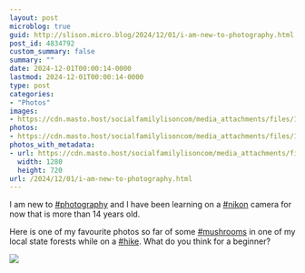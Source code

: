 ```yaml
---
layout: post
microblog: true
guid: http://slison.micro.blog/2024/12/01/i-am-new-to-photography.html
post_id: 4834792
custom_summary: false
summary: ""
date: 2024-12-01T00:00:14-0000
lastmod: 2024-12-01T00:00:14-0000
type: post
categories:
- "Photos"
images:
- https://cdn.masto.host/socialfamilylisoncom/media_attachments/files/113/574/617/318/941/304/original/d0c9cab8e7843e28.jpg
photos:
- https://cdn.masto.host/socialfamilylisoncom/media_attachments/files/113/574/617/318/941/304/original/d0c9cab8e7843e28.jpg
photos_with_metadata:
- url: https://cdn.masto.host/socialfamilylisoncom/media_attachments/files/113/574/617/318/941/304/original/d0c9cab8e7843e28.jpg
  width: 1280
  height: 720
url: /2024/12/01/i-am-new-to-photography.html
---
```

<p>I am new to <a href="https://social.familylison.com/tags/photography" class="mention hashtag" rel="tag">#<span>photography</span></a> and I have been learning on a <a href="https://social.familylison.com/tags/nikon" class="mention hashtag" rel="tag">#<span>nikon</span></a> camera for now that is more than 14 years old. </p><p>Here is one of my favourite photos so far of some <a href="https://social.familylison.com/tags/mushrooms" class="mention hashtag" rel="tag">#<span>mushrooms</span></a> in one of my local state forests while on a <a href="https://social.familylison.com/tags/hike" class="mention hashtag" rel="tag">#<span>hike</span></a>. What do you think for a beginner?</p><p><img src="https://cdn.masto.host/socialfamilylisoncom/media_attachments/files/113/574/617/318/941/304/original/d0c9cab8e7843e28.jpg">
